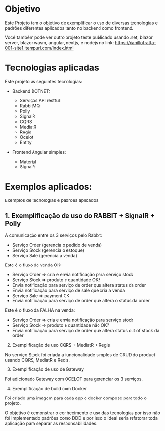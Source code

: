 # Objetivo

Este Projeto tem o objetivo de exemplificar o uso de diversas tecnologias e padrões diferentes aplicados tanto no backend como frontend.

Você também pode ver outro projeto teste publicado usando .net, blazor server, blazor wasm, angular, nextjs, e nodejs no link: https://danillofratta-001-site1.itempurl.com/index.html

# Tecnologias aplicadas

Este projeto as seguintes tecnologias:
* Backend DOTNET:
  *	Serviços API restful
  *	RabbitMQ
  *	Polly 
  *	SignalR 
  *	CQRS
  *	MediatR
  *	Regis 
  *	Ocelot 
  *	Entity

* Frontend Angular simples:
  * Material
  * SignalR
 
# Exemplos aplicados:

Exemplos de tecnologias e padrões aplicados:

## 1.	Exemplificação de uso do RABBIT + SignalR + Polly

A comunicação entre os 3 serviços pelo Rabbit:
*	Serviço Order (gerencia o pedido de  venda)
*	Serviço Stock (gerencia o estoque)
*	Serviço Sale (gerencia a venda)

Este é o fluxo de venda OK:
*	Serviço Order => cria e envia notificação para serviço stock
*	Serviço Stock => produto e quantidade OK?
  *	Envia notificação para serviço de order que altera status da order
  *	Envia notificação para serviço de sale que cria a venda 
*	Serviço Sale => payment OK
  *	Envia notificação para serviço de order que altera o status da order

Este é o fluxo da FALHA na venda:
*	Serviço Order => cria e envia notificação para serviço stock
*	Serviço Stock => produto e quantidade não OK?
  *	Envia notificação para serviço de order que altera status out of stock da order 

2.	Exemplificação de uso CQRS + MediatR + Regis

No serviço Stock foi criada a funcionalidade simples de CRUD do product usando CQRS, MediatR e Redis.

3.	Exemplificação de uso de Gateway

Foi adicionado Gateway com OCELOT para gerenciar os 3 serviços.

4.	Exemplificação de build com Docker

Foi criado uma imagem para cada app e docker compose para todo o projeto.

O objetivo é demonstrar o conhecimento e uso das tecnologias por isso não foi implementado padrões como DDD e por isso o ideal seria refatorar toda aplicação para separar as responsabilidades.
